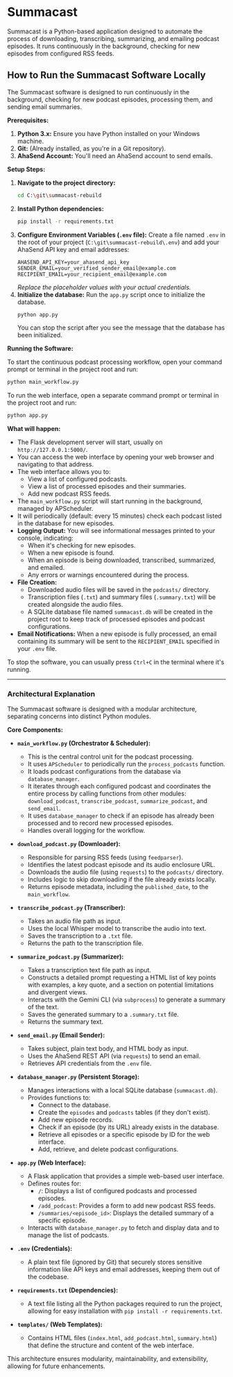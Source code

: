# Summacast

Summacast is a Python-based application designed to automate the process of downloading, transcribing, summarizing, and emailing podcast episodes. It runs continuously in the background, checking for new episodes from configured RSS feeds.

## How to Run the Summacast Software Locally

The Summacast software is designed to run continuously in the background, checking for new podcast episodes, processing them, and sending email summaries.

**Prerequisites:**

1.  **Python 3.x:** Ensure you have Python installed on your Windows machine.
2.  **Git:** (Already installed, as you're in a Git repository).
3.  **AhaSend Account:** You'll need an AhaSend account to send emails.

**Setup Steps:**

1.  **Navigate to the project directory:**
    ```bash
    cd C:\git\summacast-rebuild
    ```
2.  **Install Python dependencies:**
    ```bash
    pip install -r requirements.txt
    ```
3.  **Configure Environment Variables (`.env` file):**
    Create a file named `.env` in the root of your project (`C:\git\summacast-rebuild\.env`) and add your AhaSend API key and email addresses:
    ```
    AHASEND_API_KEY=your_ahasend_api_key
    SENDER_EMAIL=your_verified_sender_email@example.com
    RECIPIENT_EMAIL=your_recipient_email@example.com
    ```
    *Replace the placeholder values with your actual credentials.*
4.  **Initialize the database:**
    Run the `app.py` script once to initialize the database.
    ```bash
    python app.py
    ```
    You can stop the script after you see the message that the database has been initialized.

**Running the Software:**

To start the continuous podcast processing workflow, open your command prompt or terminal in the project root and run:

```bash
python main_workflow.py
```

To run the web interface, open a separate command prompt or terminal in the project root and run:

```bash
python app.py
```

**What will happen:**

*   The Flask development server will start, usually on `http://127.0.0.1:5000/`.
*   You can access the web interface by opening your web browser and navigating to that address.
*   The web interface allows you to:
    *   View a list of configured podcasts.
    *   View a list of processed episodes and their summaries.
    *   Add new podcast RSS feeds.
*   The `main_workflow.py` script will start running in the background, managed by APScheduler.
*   It will periodically (default: every 15 minutes) check each podcast listed in the database for new episodes.
*   **Logging Output:** You will see informational messages printed to your console, indicating:
    *   When it's checking for new episodes.
    *   When a new episode is found.
    *   When an episode is being downloaded, transcribed, summarized, and emailed.
    *   Any errors or warnings encountered during the process.
*   **File Creation:**
    *   Downloaded audio files will be saved in the `podcasts/` directory.
    *   Transcription files (`.txt`) and summary files (`.summary.txt`) will be created alongside the audio files.
    *   A SQLite database file named `summacast.db` will be created in the project root to keep track of processed episodes and podcast configurations.
*   **Email Notifications:** When a new episode is fully processed, an email containing its summary will be sent to the `RECIPIENT_EMAIL` specified in your `.env` file.

To stop the software, you can usually press `Ctrl+C` in the terminal where it's running.


---

### Architectural Explanation

The Summacast software is designed with a modular architecture, separating concerns into distinct Python modules.

**Core Components:**

*   **`main_workflow.py` (Orchestrator & Scheduler):**
    *   This is the central control unit for the podcast processing.
    *   It uses `APScheduler` to periodically run the `process_podcasts` function.
    *   It loads podcast configurations from the database via `database_manager`.
    *   It iterates through each configured podcast and coordinates the entire process by calling functions from other modules: `download_podcast`, `transcribe_podcast`, `summarize_podcast`, and `send_email`.
    *   It uses `database_manager` to check if an episode has already been processed and to record new processed episodes.
    *   Handles overall logging for the workflow.

*   **`download_podcast.py` (Downloader):**
    *   Responsible for parsing RSS feeds (using `feedparser`).
    *   Identifies the latest podcast episode and its audio enclosure URL.
    *   Downloads the audio file (using `requests`) to the `podcasts/` directory.
    *   Includes logic to skip downloading if the file already exists locally.
    *   Returns episode metadata, including the `published_date`, to the `main_workflow`.

*   **`transcribe_podcast.py` (Transcriber):**
    *   Takes an audio file path as input.
    *   Uses the local Whisper model to transcribe the audio into text.
    *   Saves the transcription to a `.txt` file.
    *   Returns the path to the transcription file.

*   **`summarize_podcast.py` (Summarizer):**
    *   Takes a transcription text file path as input.
    *   Constructs a detailed prompt requesting a HTML list of key points with examples, a key quote, and a section on potential limitations and divergent views.
    *   Interacts with the Gemini CLI (via `subprocess`) to generate a summary of the text.
    *   Saves the generated summary to a `.summary.txt` file.
    *   Returns the summary text.

*   **`send_email.py` (Email Sender):**
    *   Takes subject, plain text body, and HTML body as input.
    *   Uses the AhaSend REST API (via `requests`) to send an email.
    *   Retrieves API credentials from the `.env` file.

*   **`database_manager.py` (Persistent Storage):**
    *   Manages interactions with a local SQLite database (`summacast.db`).
    *   Provides functions to:
        *   Connect to the database.
        *   Create the `episodes` and `podcasts` tables (if they don't exist).
        *   Add new episode records.
        *   Check if an episode (by its URL) already exists in the database.
        *   Retrieve all episodes or a specific episode by ID for the web interface.
        *   Add, retrieve, and delete podcast configurations.

*   **`app.py` (Web Interface):**
    *   A Flask application that provides a simple web-based user interface.
    *   Defines routes for:
        *   `/`: Displays a list of configured podcasts and processed episodes.
        *   `/add_podcast`: Provides a form to add new podcast RSS feeds.
        *   `/summaries/<episode_id>`: Displays the detailed summary of a specific episode.
    *   Interacts with `database_manager.py` to fetch and display data and to manage the list of podcasts.

*   **`.env` (Credentials):**
    *   A plain text file (ignored by Git) that securely stores sensitive information like API keys and email addresses, keeping them out of the codebase.

*   **`requirements.txt` (Dependencies):**
    *   A text file listing all the Python packages required to run the project, allowing for easy installation with `pip install -r requirements.txt`.

*   **`templates/` (Web Templates):**
    *   Contains HTML files (`index.html`, `add_podcast.html`, `summary.html`) that define the structure and content of the web interface.

This architecture ensures modularity, maintainability, and extensibility, allowing for future enhancements.